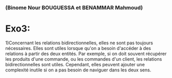 ### (Binome Nour BOUGUESSA et BENAMMAR Mahmoud)
# Exo3: 

1)Concernant les relations bidirectionnelles,
elles ne sont pas toujours nécessaires.
Elles sont utiles lorsque qu'on a besoin d'accéder à des relations à partir des deux entités. 
Par exemple, si on doit souvent récupérer les produits d'une commande, ou les commandes d'un client, les relations bidirectionnelles sont utiles. Cependant, elles peuvent ajouter une complexité inutile 
si on a pas besoin de naviguer dans les deux sens.
